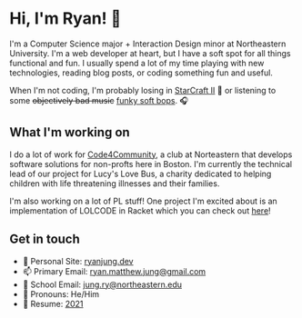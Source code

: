 # Hi, I'm Ryan! 👋
I'm a Computer Science major + Interaction Design minor at Northeastern University. I'm a web developer at heart, but I have a soft spot for all things functional and fun. I usually spend a lot of my time playing with new technologies, reading blog posts, or coding something fun and useful.

When I'm not coding, I'm probably losing in [StarCraft II](https://sc2replaystats.com/account/display/31926) 👾 or listening to some ~~objectively bad music~~ [funky soft bops](https://open.spotify.com/playlist/0CFlqBuh07772e416382LP?si=wWgpbDQ1T_Ki7mSWLEsh6g). 🎧


## What I'm working on

I do a lot of work for [Code4Community](https://c4cneu.com), a club at Norteastern that develops software solutions for non-profts here in Boston. I'm currently the technical lead of our project for Lucy's Love Bus, a charity dedicated to helping children with life threatening illnesses and their families.

I'm also working on a lot of PL stuff! One project I'm excited about is an implementation of LOLCODE in Racket which you can check out [here](https://github.com/rymaju/lolcode)!

## Get in touch

- 📔 Personal Site: [ryanjung.dev](https://ryanjung.dev)
- 📫 Primary Email: ryan.matthew.jung@gmail.com
- 🏫 School Email: jung.ry@northeastern.edu
- 🤗 Pronouns: He/Him
- 📝 Resume: [2021](https://ryanjung.dev/ryan_jung_resume.pdf)
